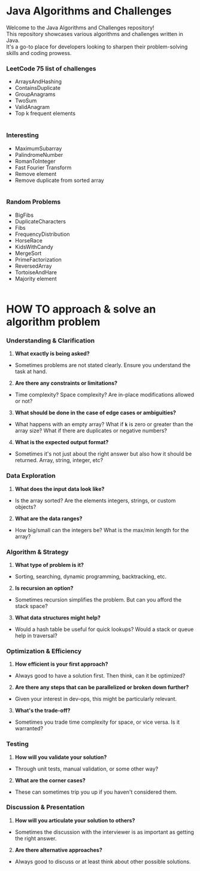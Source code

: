 <H1> Java Algorithms and Challenges </H1>

Welcome to the Java Algorithms and Challenges repository! </br>
This repository showcases various algorithms and challenges written in Java. </br>
It's a go-to place for developers looking to sharpen their problem-solving skills and coding prowess.
</br>

<H3>LeetCode 75 list of challenges</H3>

- ArraysAndHashing
- ContainsDuplicate
- GroupAnagrams
- TwoSum
- ValidAnagram
- Top k frequent elements
  </br>
  </br>

<H3>Interesting</H3>

- MaximumSubarray
- PalindromeNumber
- RomanToInteger
- Fast Fourier Transform
- Remove element
- Remove duplicate from sorted array
  </br>
  </br>

<H3>Random Problems</H3>

- BigFibs
- DuplicateCharacters
- Fibs
- FrequencyDistribution
- HorseRace
- KidsWithCandy
- MergeSort
- PrimeFactorization
- ReversedArray
- TortoiseAndHare
- Majority element
  </br>
  </br>

<H1> HOW TO approach & solve an algorithm problem </H1>

### **Understanding & Clarification**

1. **What exactly is being asked?**
  - Sometimes problems are not stated clearly. Ensure you understand the task at hand.
2. **Are there any constraints or limitations?**
  - Time complexity? Space complexity? Are in-place modifications allowed or not?
3. **What should be done in the case of edge cases or ambiguities?**
  - What happens with an empty array? What if **`k`** is zero or greater than the array size? What if there are duplicates or negative numbers?
4. **What is the expected output format?**
  - Sometimes it's not just about the right answer but also how it should be returned. Array, string, integer, etc?

### **Data Exploration**

1. **What does the input data look like?**
  - Is the array sorted? Are the elements integers, strings, or custom objects?
2. **What are the data ranges?**
  - How big/small can the integers be? What is the max/min length for the array?

### **Algorithm & Strategy**

1. **What type of problem is it?**
  - Sorting, searching, dynamic programming, backtracking, etc.
2. **Is recursion an option?**
  - Sometimes recursion simplifies the problem. But can you afford the stack space?
3. **What data structures might help?**
  - Would a hash table be useful for quick lookups? Would a stack or queue help in traversal?

### **Optimization & Efficiency**

1. **How efficient is your first approach?**
  - Always good to have a solution first. Then think, can it be optimized?
2. **Are there any steps that can be parallelized or broken down further?**
  - Given your interest in dev-ops, this might be particularly relevant.
3. **What's the trade-off?**
  - Sometimes you trade time complexity for space, or vice versa. Is it warranted?

### **Testing**

1. **How will you validate your solution?**
  - Through unit tests, manual validation, or some other way?
2. **What are the corner cases?**
  - These can sometimes trip you up if you haven't considered them.

### **Discussion & Presentation**

1. **How will you articulate your solution to others?**
  - Sometimes the discussion with the interviewer is as important as getting the right answer.
2. **Are there alternative approaches?**
  - Always good to discuss or at least think about other possible solutions.